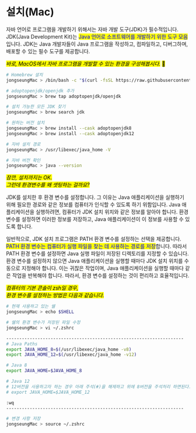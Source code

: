 # 설치(Mac)

자바 언어로 프로그램을 개발하기 위해서는 자바 개발 도구(JDK)가 필수적입니다. JDK(Java Development Kit)는 <mark style="color:blue;">Java 언어로 소프트웨어를 개발하기 위한 도구 모음</mark>입니다. JDK는 Java 개발자들이 Java 프로그램을 작성하고, 컴파일하고, 디버그하며, 배포할 수 있는 필수 도구를 제공합니다.





_<mark style="background-color:yellow;">바로, MacOS에서 자바 프로그램을 개발할 수 있는 환경을 구성해봅시다.</mark>_ <mark style="background-color:yellow;"></mark><mark style="background-color:yellow;">🤩</mark>

```sh
# Homebrew 설치
jongseungMac > /bin/bash -c "$(curl -fsSL https://raw.githubusercontent.com/Homebrew/install/HEAD/install.sh)"

# adoptopenjdk/openjdk 추가
jongseungMac > brew tap adoptopenjdk/openjdk

# 설치 가능한 모든 JDK 찾기
jongseungMac > brew search jdk

# 원하는 버전 설치
jongseungMac > brew install --cask adoptopenjdk8
jongseungMac > brew install --cask adoptopenjdk12

# 자바 설치 경로
jongseungMac > /usr/libexec/java_home -V

# 자바 버전 확인
jongseungMac > java --version
```







_<mark style="background-color:yellow;">잠깐, 설치까지는 OK.</mark>_ \
_<mark style="background-color:yellow;">그런데 환경변수를 왜 셋팅하는 걸까요?</mark>_

JDK를 설치한 후 환경 변수를 설정합니다. 그 이유는 Java 애플리케이션을 실행하기 위해 필요한 경로와 같은 정보를 컴퓨터가 인식할 수 있도록 하기 위함입니다. Java 애플리케이션을 실행하려면, 컴퓨터가 JDK 설치 위치와 같은 정보를 알아야 합니다. 환경 변수를 설정하면 이러한 정보를 저장하고, Java 애플리케이션이 이 정보를 사용할 수 있도록 합니다.



일반적으로, JDK 설치 프로그램은 PATH 환경 변수를 설정하는 선택을 제공합니다. <mark style="color:blue;">PATH 환경 변수는 컴퓨터가 실행 파일을 찾는 데 사용하는 경로를 저장</mark>합니다. 따라서 PATH 환경 변수를 설정하면 Java 실행 파일이 저장된 디렉토리를 지정할 수 있습니다. 환경 변수를 설정하지 않으면 Java 애플리케이션을 실행할 때마다 JDK 설치 위치를 수동으로 지정해야 합니다. 이는 귀찮은 작업이며, Java 애플리케이션을 실행할 때마다 같은 작업을 반복해야 합니다. 따라서, 환경 변수를 설정하는 것이 편리하고 효율적입니다.







_<mark style="background-color:yellow;">컴퓨터의 기본 콘솔이 zsh일 경우,</mark>_ \
_<mark style="background-color:yellow;">환경 변수를 설정하는 방법은 다음과 같습니다.</mark>_

```sh
# 현재 사용하고 있는 쉘
jongseungMac > echo $SHELL

# 쉘의 환경 변수가 저장된 파일 수정
jongseungMac > vi ~/.zshrc

--------------------------------------------------------------------
# Java Paths
export JAVA_HOME_8=$(/usr/libexec/java_home -v8)
export JAVA_HOME_12=$(/usr/libexec/java_home -v12)

# Java 8
export JAVA_HOME=$JAVA_HOME_8

# Java 12
# 12버전을 사용하고자 하는 경우 아래 주석(#)을 해제하고 위에 8버전을 주석처리 하면된다.
# export JAVA_HOME=$JAVA_HOME_12

:wq
--------------------------------------------------------------------

# 변경 사항 저장
jongseungMac > source ~/.zshrc
```

